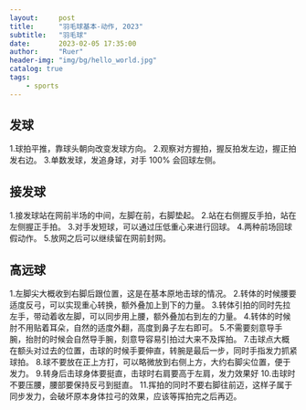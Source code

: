 ```yaml
---
layout:     post
title:      "羽毛球基本-动作, 2023"
subtitle:   "羽毛球"
date:       2023-02-05 17:35:00
author:     "Ruer"
header-img: "img/bg/hello_world.jpg"
catalog: true
tags:
    - sports
---
```


## 发球

1.球拍平推，靠球头朝向改变发球方向。
2.观察对方握拍，握反拍发左边，握正拍发右边。
3.单数发球，发追身球，对手 100% 会回球左侧。

## 接发球

1.接发球站在网前半场的中间，左脚在前，右脚垫起。
2.站在右侧握反手拍，站在左侧握正手拍。
3.对手发短球，可以通过压低重心来进行回球。
4.两种前场回球假动作。
5.放网之后可以继续留在网前封网。

## 高远球

1.左脚尖大概收到右脚后跟位置，这是在基本原地击球的情况。
2.转体的时候腰要适度反弓，可以实现重心转换，额外叠加上到下的力量。
3.转体引拍的同时先拉左手，带动着收左脚，可以同步用上腰，额外叠加右到左的力量。
4.转体的时候肘不用贴着耳朵，自然的适度外翻，高度到鼻子左右即可。
5.不需要刻意导手腕，抬肘的时候会自然导手腕，刻意导容易引拍过大来不及挥拍。
7.击球点大概在额头对过去的位置，击球的时候手要伸直，转腕是最后一步，同时手指发力抓紧球拍。
8.球不要放在正上方打，可以略微放到右侧上方，大约右脚尖位置，便于发力。
9.转身后击球身体要挺直，击球时右肩要高于左肩，发力效果好
10.击球时不要压腰，腰部要保持反弓到挺直。
11.挥拍的同时不要右脚往前迈，这样子属于同步发力，会破坏原本身体拉弓的效果，应该等挥拍完之后再迈。